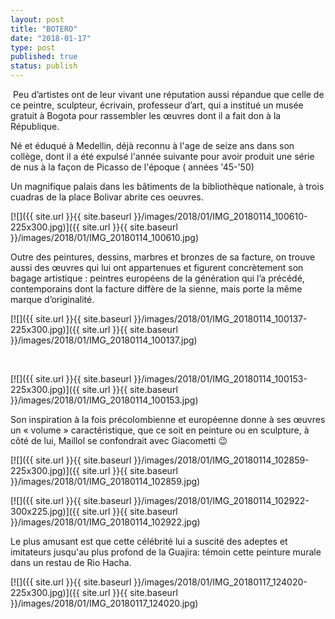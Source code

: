 ```yaml
---
layout: post
title: "BOTERO"
date: "2018-01-17"
type: post
published: true
status: publish
---
```


 Peu d’artistes ont de leur vivant une réputation aussi répandue que celle de ce peintre, sculpteur, écrivain, professeur d’art, qui a institué un musée gratuit à Bogota pour rassembler les œuvres dont il a fait don à la République.

Né et éduqué à Medellin, déjà reconnu à l'age de seize ans dans son collège, dont il a été expulsé l'année suivante pour avoir produit une série de nus à la façon de Picasso de l'époque ( années '45-'50)

Un magnifique palais dans les bâtiments de la bibliothèque nationale, à trois cuadras de la place Bolivar abrite ces oeuvres.

[![]({{ site.url }}{{ site.baseurl }}/images/2018/01/IMG_20180114_100610-225x300.jpg)]({{ site.url }}{{ site.baseurl }}/images/2018/01/IMG_20180114_100610.jpg)

Outre des peintures, dessins, marbres et bronzes de sa facture, on trouve aussi des œuvres qui lui ont appartenues et figurent concrètement son bagage artistique : peintres européens de la génération qui l’a précédé, contemporains dont la facture diffère de la sienne, mais porte la même marque d’originalité.

[![]({{ site.url }}{{ site.baseurl }}/images/2018/01/IMG_20180114_100137-225x300.jpg)]({{ site.url }}{{ site.baseurl }}/images/2018/01/IMG_20180114_100137.jpg)

 

[![]({{ site.url }}{{ site.baseurl }}/images/2018/01/IMG_20180114_100153-225x300.jpg)]({{ site.url }}{{ site.baseurl }}/images/2018/01/IMG_20180114_100153.jpg)

Son inspiration à la fois précolombienne et européenne donne à ses œuvres un « volume » caractéristique, que ce soit en peinture ou en sculpture, à côté de lui, Maillol se confondrait avec Giacometti 😉

[![]({{ site.url }}{{ site.baseurl }}/images/2018/01/IMG_20180114_102859-225x300.jpg)]({{ site.url }}{{ site.baseurl }}/images/2018/01/IMG_20180114_102859.jpg)

[![]({{ site.url }}{{ site.baseurl }}/images/2018/01/IMG_20180114_102922-300x225.jpg)]({{ site.url }}{{ site.baseurl }}/images/2018/01/IMG_20180114_102922.jpg)

Le plus amusant est que cette célébrité lui a suscité des adeptes et imitateurs jusqu'au plus profond de la Guajira: témoin cette peinture murale dans un restau de Rio Hacha.

[![]({{ site.url }}{{ site.baseurl }}/images/2018/01/IMG_20180117_124020-225x300.jpg)]({{ site.url }}{{ site.baseurl }}/images/2018/01/IMG_20180117_124020.jpg)
